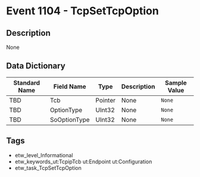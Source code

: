 # Event 1104 - TcpSetTcpOption

## Description
None

## Data Dictionary
|Standard Name|Field Name|Type|Description|Sample Value|
|---|---|---|---|---|
|TBD|Tcb|Pointer|None|`None`|
|TBD|OptionType|UInt32|None|`None`|
|TBD|SoOptionType|UInt32|None|`None`|

## Tags
* etw_level_Informational
* etw_keywords_ut:TcpipTcb ut:Endpoint ut:Configuration
* etw_task_TcpSetTcpOption